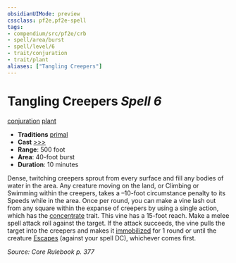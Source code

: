 ```yaml
---
obsidianUIMode: preview
cssclass: pf2e,pf2e-spell
tags:
- compendium/src/pf2e/crb
- spell/area/burst
- spell/level/6
- trait/conjuration
- trait/plant
aliases: ["Tangling Creepers"]
---
```

# Tangling Creepers *Spell 6*   
[conjuration](conjuration.md "Conjuration School Trait")  [plant](plant.md "Plant Creature Type Trait")  

- **Traditions** [primal](primal.md "Primal Tradition Trait")
- **Cast** [>>>](chapter-9-playing-the-game.md#Actions "Three-Action") 
- **Range**: 500 foot
- **Area**: 40-foot burst
- **Duration**: 10 minutes

Dense, twitching creepers sprout from every surface and fill any bodies of water in the area. Any creature moving on the land, or Climbing or Swimming within the creepers, takes a –10-foot circumstance penalty to its Speeds while in the area. Once per round, you can make a vine lash out from any square within the expanse of creepers by using a single action, which has the [concentrate](concentrate.md "Concentrate Action & Ability Trait") trait. This vine has a 15-foot reach. Make a melee spell attack roll against the target. If the attack succeeds, the vine pulls the target into the creepers and makes it [immobilized](conditions.md#Immobilized) for 1 round or until the creature [Escapes](escape.md) (against your spell DC), whichever comes first.

*Source: Core Rulebook p. 377*